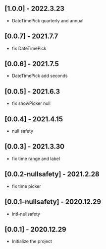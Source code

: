 ## [1.0.0] - 2022.3.23

- DateTimePick quarterly and annual

## [0.0.7] - 2021.7.7
 
- fix DateTimePick

## [0.0.6] - 2021.7.5
 
- DateTimePick add seconds

## [0.0.5] - 2021.6.3
 
- fix showPicker null

## [0.0.4] - 2021.4.15 

- null safety

## [0.0.3] - 2021.3.30 

- fix time range and label 

## [0.0.2-nullsafety] - 2021.2.28 

- fix time picker

## [0.0.1-nullsafety] - 2020.12.29 

- intl-nullsafety

## [0.0.1] - 2020.12.29 

- Initialize the project

